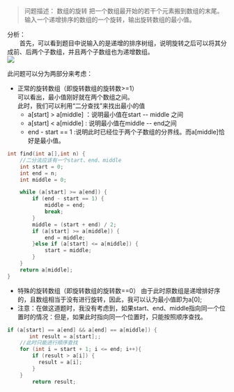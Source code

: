 > 问题描述： 数组的旋转 把一个数组最开始的若干个元素搬到数组的末尾。输入一个递增排序的数组的一个旋转，输出旋转数组的最小值。  
  
分析：  
&emsp;&emsp;首先，可以看到题目中说输入的是递增的排序树组，说明旋转之后可以将其分成前、后两个子数组，并且两个子数组也为递增数组。  
<img src="img/旋转数组.png">   

此问题可以分为两部分来考虑：
+ 正常的旋转数组（即旋转数组的旋转数>=1）  
可以看出，最小值刚好就在两个数组之间。  
此时，我们可以利用“二分查找”来找出最小的值  
   + a[start] > a[middle] ：说明最小值在start -- middle 之间  
   + a[start] < a[middle] : 说明最小值在middle -- end之间
   + end - start == 1 :说明此时已经位于两个子数组的分界线。而a[middle]恰好是最小值。
```c
int find(int a[],int n) {
	//二分法应该有一个start、end、middle
	int start = 0;
	int end = n;
	int middle = 0;

	while (a[start] >= a[end]) {
		if (end - start == 1) {
			middle = end;
			break;
		}
		middle = (start + end) / 2;
		if (a[start] >= a[middle]) {
			end = middle;
		}else if (a[start] <= a[middle]) {
			start = middle;
		}
	}
	return a[middle];
}
```
+ 特殊的旋转数组（即旋转数组的旋转数==0）
    由于此时原数组是递增排好序的，且数组相当于没有进行旋转，因此，我可以认为最小值即为a[0];
+ 注意：在做这道题时，我没有考虑到，如果start、end、middle指向同一个位置时的情况：但是，如果此时指向同一个位置时，只能按照顺序查找。
```c
if (a[start] == a[end] && a[end] == a[middle]) {
       int result = a[start];;
	//此时只能进行顺序查找
	for (int i = start + 1; i <= end; i++){
	    if (result > a[i]) {
		  result = a[i];
		}
	}
		return result;
```
